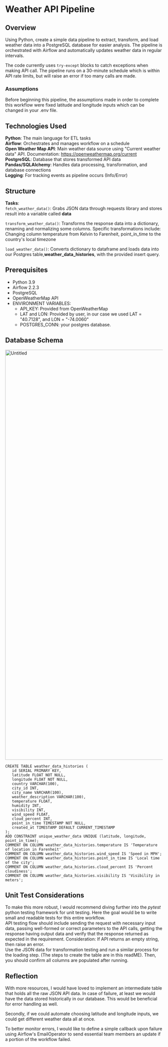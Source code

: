 # Weather API Pipeline

## Overview

Using Python, create a simple data pipeline to extract, transform, and load weather data into a PostgreSQL database for easier analysis. The pipeline is orchestrated with Airflow and automatically updates weather data in regular intervals.

The code currently uses ```try-except``` blocks to catch exceptions when making API call. The pipeline runs on a 30-minute schedule which is within API rate limits, but will raise an error if too many calls are made.

### Assumptions

Before beginning this pipeline, the assumptions made in order to complete this workflow were fixed latitude and longitude inputs which can be changed in your .env file.

## Technologies Used

**Python**: The main language for ETL tasks\
**Airflow**: Orchestrates and manages workflow on a schedule\
**Open Weather Map API**: Main weather data source using "Current weather data" API. Documentation: https://openweathermap.org/current \
**PostgreSQL**: Database that stores transformed API data\
**Pandas/SQLAlchemy**: Handles data processing, transformation, and database connections\
**Logging**: For tracking events as pipeline occurs (Info/Error)

## Structure

**Tasks**: \
```fetch_weather_data()```: Grabs JSON data through requests library and stores result into a variable called **data**

```transform_weather_data()```: Transforms the response data into a dictionary, renaming and normalizing some columns. Specific transformations include: Changing column temperature from Kelvin to Farenheit, point_in_time to the country's local timezone

```load_weather_data()```: Converts dictionary to dataframe and loads data into our Postgres table,**weather_data_histories**, with the provided insert query. 

## Prerequisites
* Python 3.9
* Airflow 2.2.3
* PostgreSQL
* OpenWeatherMap API
* ENVIRONMENT VARIABLES:
  - API_KEY: Provided from OpenWeatherMap
  - LAT and LON: Provided by user, in our case we used LAT = "40.7128", and LON = "-74.0060"
  - POSTGRES_CONN: your postgres database.

## Database Schema
 <img width="1312" alt="Untitled" src="https://github.com/user-attachments/assets/3e223a64-0fcc-44e6-8bb8-2f772fb78f84">

 ```
 CREATE TABLE weather_data_histories (
    id SERIAL PRIMARY KEY,
    latitude FLOAT NOT NULL,
    longitude FLOAT NOT NULL,
    country VARCHAR(100),
    city_id INT,
    city_name VARCHAR(100),
    weather_description VARCHAR(100),
    temperature FLOAT,
    humidity INT,
    visibility INT,
    wind_speed FLOAT,
    cloud_percent INT,
    point_in_time TIMESTAMP NOT NULL,
    created_at TIMESTAMP DEFAULT CURRENT_TIMESTAMP
);
ADD CONSTRAINT unique_weather_data UNIQUE (latitude, longitude, point_in_time);
COMMENT ON COLUMN weather_data_histories.temperature IS 'Temperature of location in Farenheit'
COMMENT ON COLUMN weather_data_histories.wind_speed IS 'Speed in MPH';
COMMENT ON COLUMN weather_data_histories.point_in_time IS 'Local time of the city';
COMMENT ON COLUMN weather_data_histories.cloud_percent IS 'Percent cloudiness';
COMMENT ON COLUMN weather_data_histories.visibility IS 'Visibility in meters';
 ```

## Unit Test Considerations

To make this more robust, I would recommend diving further into the *pytest* python testing framework for unit testing. Here the goal would be to write small and readable tests for this entire workflow.\
API testing flow should include sending the request with necessary input data, passing well-formed or correct parameters to the API calls, getting the response having output data and verify that the response returned as expected in the requirement. Consideration: If API returns an empty string, then raise an error.\
Use the JSON data for transformation testing and run a similar process for the loading step. (The steps to create the table are in this readME). Then, you should confirm all columns are populated after running.


## Reflection

With more resources, I would have loved to implement an intermediate table that holds all the raw JSON API data. In case of failure, at least we would have the data stored historically in our database. This would be beneficial for error handling as well.

Secondly, if we could automate choosing latitude and longitude inputs, we could get different weather data all at once.

To better monitor errors, I would like to define a simple callback upon failure using Airflow's EmailOperator to send essential team members an update if a portion of the workflow failed.

